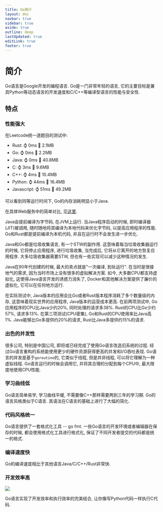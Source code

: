 ```yaml
---
title: Go简介
layout: doc
navbar: true
sidebar: true
aside: true
outline: deep
lastUpdated: true
editLink: true
footer: true
---
```


# 简介

Go语言是Google开发的编程语言. Go是一门非常年轻的语言, 它的主要目标是兼具Python等动态语言的开发速度和C/C++等编译型语言的性能与安全性. 

## 特点

### 性能强大

在Leetcode统一道题目的测试中:

- Rust: ⌚ 0ms 📀 2.1MB
- Go: ⌚ 0ms 📀 2.2MB
- Java: ⌚ 0ms 📀 40.8MB
- C: ⌚ 3ms 📀 9.6MB
- C++: ⌚ 4ms 📀 10.4MB
- Python: ⌚ 44ms 📀 16.4MB
- Javascript: ⌚ 51ms 📀 49.2MB

可以看到同等运行时间下, Go的内存消耗明显小于Java.

在具体Web服务中的简单对比, 见[这里](https://xie.infoq.cn/article/6a9854060ffa9609c86d84775).

Java会提前编译为字节码, 在JVM上运行. 当Java程序启动的时候, 即时编译器(JIT)被调用, 随时随地将其编译为本地代码来优化字节码, 以提高应用程序的性能. Go和Rust都是提前编译为本机代码, 并且在运行时不会发生进一步优化. 

Java和Go都是垃圾收集语言, 有一个STW的副作用. 这意味着每当垃圾收集器运行的时候, 它将停止应用程序, 进行垃圾收集, 当完成后, 它将从它离开的地方恢复应用程序. 大多垃圾收集器需要STW, 但也有一些实现可以减少这种情况的发生.

Java在90年代创建的时候, 最大的卖点就是"一次编译, 到处运行". 在当时是很接地气的需求, 因为当时市场上没有很多的虚拟解决方案. 如今, 大多数CPU都支持虚拟化, 这使得Java语言开发的诱惑力消失了, Docker和其他解决方案提供了廉价的虚拟化, 它可以在任何地方运行.

在实际测试中, Java版本的应用会比Go或者Rust版本程序消耗了多个数量级的内存, 这意味着现实世界的应用程序, Java版本的运营成本更高. 在前两项测试中, Go应用程序的CPU比Java少约20%, 同时处理的请求多38%. Rust的CPU比Go少约57%, 请求多13%. 在第三项测试(CPU密集), Go和Rust的CPU使用率比Java高1%. Java能够比Go多提供约20%的请求, Rust比Java多提供约15%的请求.

### 出色的并发性

很多公司, 特别是中国公司, 即将或已经完成了使用Go语言改造旧系统的过程. 经过Go语言重构的系统能使用更少的硬件资源获得更高的并发和I/O吞吐表现. Go语言的并发是基于`goroutine`的, 它类似于线程, 但是并非线程, 可以将它理解为一种虚拟线程. Go语言运行的时候会调用它, 并将其合理的分配到每个CPU中, 最大限度地使用CPU性能.

### 学习曲线低

Go语言简单易学, 学习曲线平缓, 不需要像C++那样需要两到三年的学习期. Go的语言风格类似于C语言. 其语法在C语言的基础上进行了大幅的简化. 

### 代码风格统一

Go语言提供了一套格式化工具 -- go fmt. 一些Go语言的开发环境或者编辑器在保存的时候, 都会使用格式化工具进行格式化, 保证了不同开发者提交的代码都是统一的格式.

### 编译速度快

Go的编译速度相比于其他语言Java/C/C++/Rust非常快.

### 开发效率高

![](https://www.topgoer.com/static/home/2.jpg)

Go语言实现了开发效率和执行效率的完美结合, 让你像写Python代码一样执行C代码.